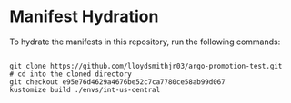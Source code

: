 
# Manifest Hydration

To hydrate the manifests in this repository, run the following commands:

```shell

git clone https://github.com/lloydsmithjr03/argo-promotion-test.git
# cd into the cloned directory
git checkout e95e76d4629a4676be52c7ca7780ce58ab99d067
kustomize build ./envs/int-us-central
```